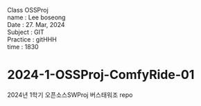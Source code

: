 Class OSSProj  
name : Lee boseong  
Date : 27. Mar, 2024  
Subject : GIT  
Practice : gitHHH  
time : 1830  

# 2024-1-OSSProj-ComfyRide-01
2024년 1학기 오픈소스SWProj 버스태워조 repo
